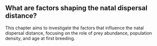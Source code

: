 ## What are factors shaping the natal dispersal distance?
This chapter aims to investigate the factors that influence the natal dispersal distance, focusing on the role of prey abundance, population density, and age at first breeding. 
